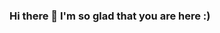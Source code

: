 ### Hi there 👋 I'm so glad that you are here :)

<!--
**Paddupadmakshi/Paddupadmakshi** is a ✨ _special_ ✨ repository because its `README.md` (this file) appears on your GitHub profile.

Here are some ideas to get you started:
- 👨‍💻 I’m Padmakshi a Cloud & DevOps Engineer.
- 🔭 I’m currently working on ...
- 🌱 I’m currently learning ...
- 👯 I’m looking to collaborate on ...
- 🤔 I’m looking for help with ...
- 💬 Ask me about ...
- 📫 How to reach me: Reach me on padmakshi4463@gmail.com
- 😄 Pronouns: ...
- ⚡ Fun fact: ...
-->
